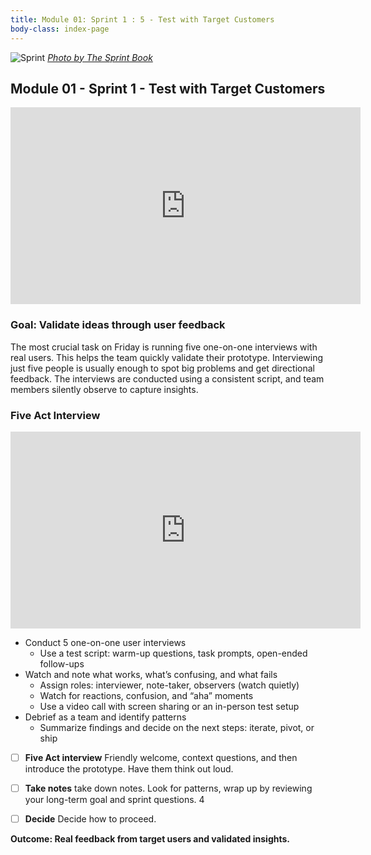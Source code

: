 ```yaml
---
title: Module 01: Sprint 1 : 5 - Test with Target Customers
body-class: index-page
---
```


![Sprint]({{URLROOT}}/shared/img/sprint_5.png)
*[Photo by The Sprint Book](https://www.thesprintbook.com/the-design-sprint)*

## Module 01 - Sprint 1 - Test with Target Customers

<iframe width="560" height="315" src="https://www.youtube.com/embed/jQmBuKN10VY?si=XUaziWZcJK9CgJs-" title="YouTube video player" frameborder="0" allow="accelerometer; autoplay; clipboard-write; encrypted-media; gyroscope; picture-in-picture; web-share" referrerpolicy="strict-origin-when-cross-origin" allowfullscreen></iframe>

### Goal: Validate ideas through user feedback

The most crucial task on Friday is running five one-on-one interviews with real users. This helps the team quickly validate their prototype. Interviewing just five people is usually enough to spot big problems and get directional feedback. The interviews are conducted using a consistent script, and team members silently observe to capture insights.

### Five Act Interview

<iframe width="560" height="315" src="https://www.youtube.com/embed/U9ZG19XTbd4?si=lWs6-D6tqT26k0cr" title="YouTube video player" frameborder="0" allow="accelerometer; autoplay; clipboard-write; encrypted-media; gyroscope; picture-in-picture; web-share" referrerpolicy="strict-origin-when-cross-origin" allowfullscreen></iframe>

* Conduct 5 one-on-one user interviews
    - Use a test script: warm-up questions, task prompts, open-ended follow-ups
* Watch and note what works, what’s confusing, and what fails
    - Assign roles: interviewer, note-taker, observers (watch quietly)
    - Watch for reactions, confusion, and “aha” moments
    - Use a video call with screen sharing or an in-person test setup
* Debrief as a team and identify patterns
    - Summarize findings and decide on the next steps: iterate, pivot, or ship

- [ ] **Five Act interview** Friendly welcome, context questions, and then introduce the prototype. Have them think out loud.
- [ ] **Take notes** take down notes. Look for patterns, wrap up by reviewing your long-term goal and sprint questions. 4
- [ ] **Decide** Decide how to proceed.


**Outcome: Real feedback from target users and validated insights.**